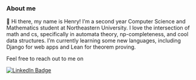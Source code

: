 ### About me

👋 Hi there, my name is Henry! I’m a second year Computer Science and Mathematics student at Northeastern University. I love the intersection of math and cs, specifically in automata theory, np-completeness, and cool data structures. I’m currently learning some new languages, including Django for web apps and Lean for theorem proving.

Feel free to reach out to me on

<a href="http://www.linkedin.com/in/henry-barthelemy"> <img src="https://img.shields.io/badge/LinkedIn-blue?style=for-the-badge&logo=linkedin&logoColor=white" alt="LinkedIn Badge"/> </a>


